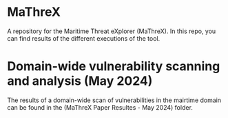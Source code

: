 # MaThreX
A repository for the Maritime Threat eXplorer (MaThreX). In this repo, you can find results of the different executions of the tool. 

# Domain-wide vulnerability scanning and analysis (May 2024)
The results of a domain-wide scan of vulnerabilities in the mairtime domain can be found in the (MaThreX Paper Resultes - May 2024) folder.
